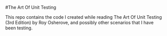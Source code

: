 #The Art Of Unit Testing

This repo contains the code I created while reading The Art Of Unit Testing (3rd Edition) by Roy Osherove, and possibly other scenarios that I have been testing.